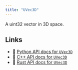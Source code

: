 ```yaml
---
title: "UVec3D"
---
```


A uint32 vector in 3D space.


## Links
 * 🐍 [Python API docs for `UVec3D`](https://ref.rerun.io/docs/python/stable/common/datatypes#rerun.datatypes.UVec3D)
 * 🌊 [C++ API docs for `UVec3D`](https://ref.rerun.io/docs/cpp/stable/structrerun_1_1datatypes_1_1UVec3D.html?speculative-link)
 * 🦀 [Rust API docs for `UVec3D`](https://docs.rs/rerun/latest/rerun/datatypes/struct.UVec3D.html)


